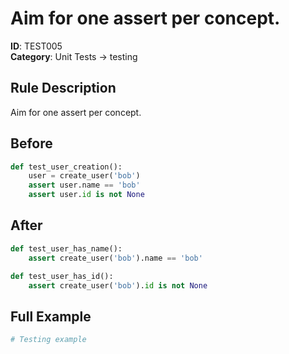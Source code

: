 # Aim for one assert per concept.

**ID**: TEST005  
**Category**: Unit Tests → testing

## Rule Description
Aim for one assert per concept.

## Before
```python
def test_user_creation():
    user = create_user('bob')
    assert user.name == 'bob'
    assert user.id is not None
```

## After  
```python
def test_user_has_name():
    assert create_user('bob').name == 'bob'

def test_user_has_id():
    assert create_user('bob').id is not None
```

## Full Example
```python
# Testing example
```
